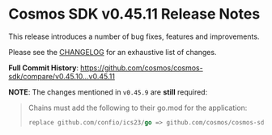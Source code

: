 # Cosmos SDK v0.45.11 Release Notes

This release introduces a number of bug fixes, features and improvements.

Please see the [CHANGELOG](https://github.com/cosmos/cosmos-sdk/blob/release/v0.45.x/CHANGELOG.md) for an exhaustive list of changes.

**Full Commit History**: https://github.com/cosmos/cosmos-sdk/compare/v0.45.10...v0.45.11

**NOTE**: The changes mentioned in `v0.45.9` are **still** required:

> Chains must add the following to their go.mod for the application:
>
> ```go
> replace github.com/confio/ics23/go => github.com/cosmos/cosmos-sdk/ics23/go v0.8.0
> ```
